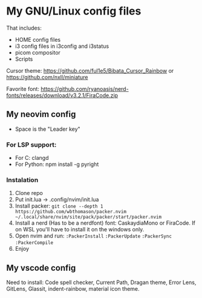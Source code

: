# My GNU/Linux config files
That includes:
* HOME config files
* i3 config files in i3config and i3status
* picom compositor
* Scripts

Cursor theme:
https://github.com/ful1e5/Bibata_Cursor_Rainbow
or
https://github.com/nxll/miniature

Favorite font:
https://github.com/ryanoasis/nerd-fonts/releases/download/v3.2.1/FiraCode.zip

## My neovim config
* Space is the "Leader key"

### For LSP support:
* For C: clangd
* For Python: npm install -g pyright

### Instalation
1. Clone repo
2. Put init.lua ->  .config/nvim/init.lua
3. Install packer: ```git clone --depth 1 https://github.com/wbthomason/packer.nvim ~/.local/share/nvim/site/pack/packer/start/packer.nvim```
4. Install a nerd (Has to be a nerdfont) font:  CaskaydiaMono or FiraCode. If on WSL you'll have to install it on the windows only.
5. Open nvim and run: ```:PackerInstall``` ```:PackerUpdate``` ```:PackerSync``` ```:PackerCompile```
6. Enjoy

## My vscode config
Need to install: 
Code spell checker, Current Path, Dragan theme, Error Lens, GitLens, Glassit, indent-rainbow, material icon theme.
